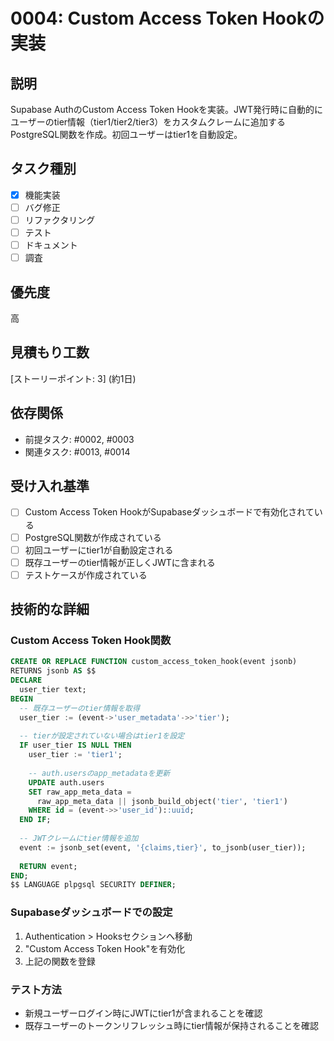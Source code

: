 # 0004: Custom Access Token Hookの実装

## 説明
Supabase AuthのCustom Access Token Hookを実装。JWT発行時に自動的にユーザーのtier情報（tier1/tier2/tier3）をカスタムクレームに追加するPostgreSQL関数を作成。初回ユーザーはtier1を自動設定。

## タスク種別
- [x] 機能実装
- [ ] バグ修正
- [ ] リファクタリング
- [ ] テスト
- [ ] ドキュメント
- [ ] 調査

## 優先度
高

## 見積もり工数
[ストーリーポイント: 3] (約1日)

## 依存関係
- 前提タスク: #0002, #0003
- 関連タスク: #0013, #0014

## 受け入れ基準
- [ ] Custom Access Token HookがSupabaseダッシュボードで有効化されている
- [ ] PostgreSQL関数が作成されている
- [ ] 初回ユーザーにtier1が自動設定される
- [ ] 既存ユーザーのtier情報が正しくJWTに含まれる
- [ ] テストケースが作成されている

## 技術的な詳細
### Custom Access Token Hook関数
```sql
CREATE OR REPLACE FUNCTION custom_access_token_hook(event jsonb)
RETURNS jsonb AS $$
DECLARE
  user_tier text;
BEGIN
  -- 既存ユーザーのtier情報を取得
  user_tier := (event->'user_metadata'->>'tier');
  
  -- tierが設定されていない場合はtier1を設定
  IF user_tier IS NULL THEN
    user_tier := 'tier1';
    
    -- auth.usersのapp_metadataを更新
    UPDATE auth.users 
    SET raw_app_meta_data = 
      raw_app_meta_data || jsonb_build_object('tier', 'tier1')
    WHERE id = (event->>'user_id')::uuid;
  END IF;
  
  -- JWTクレームにtier情報を追加
  event := jsonb_set(event, '{claims,tier}', to_jsonb(user_tier));
  
  RETURN event;
END;
$$ LANGUAGE plpgsql SECURITY DEFINER;
```

### Supabaseダッシュボードでの設定
1. Authentication > Hooksセクションへ移動
2. "Custom Access Token Hook"を有効化
3. 上記の関数を登録

### テスト方法
- 新規ユーザーログイン時にJWTにtier1が含まれることを確認
- 既存ユーザーのトークンリフレッシュ時にtier情報が保持されることを確認